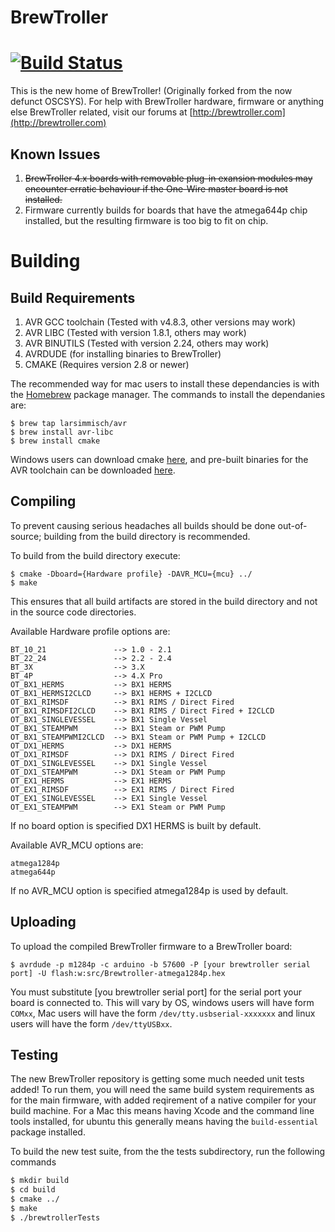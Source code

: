 # BrewTroller

[![Build Status](https://travis-ci.org/BrewTroller/BrewTroller-Official.svg)](https://travis-ci.org/BrewTroller/BrewTroller-Official)
=====

This is the new home of BrewTroller! (Originally forked from the now defunct OSCSYS). For help with BrewTroller hardware, firmware or anything else BrewTroller related, visit our forums at
[http://brewtroller.com](http://brewtroller.com)

Known Issues
-----
1. ~~BrewTroller 4.x boards with removable plug-in exansion modules may encounter erratic behaviour if the One-Wire master board is not installed.~~
2. Firmware currently builds for boards that have the atmega644p chip installed, but the resulting firmware is too big to fit on chip.


Building
=====

Build Requirements
-----
1. AVR GCC toolchain (Tested with v4.8.3, other versions may work)
2. AVR LIBC (Tested with version 1.8.1, others may work)
3. AVR BINUTILS (Tested with version 2.24, others may work)
4. AVRDUDE (for installing binaries to BrewTroller)
5. CMAKE (Requires version 2.8 or newer)

The recommended way for mac users to install these dependancies is with the [Homebrew](http://brew.sh) package manager.
The commands to install the dependanies are:
  ```
  $ brew tap larsimmisch/avr
  $ brew install avr-libc
  $ brew install cmake
  ```
Windows users can download cmake [here](http://www.cmake.org/download/), and pre-built binaries for the AVR toolchain can be downloaded [here](http://sourceforge.net/projects/mobilechessboar/files/avr-gcc%20snapshots%20%28Win32%29/avr-gcc-4.8_2013-03-06_mingw32.zip/download).  

Compiling
------

To prevent causing serious headaches all builds should be done out-of-source; building from the build directory is recommended.

To build from the build directory execute:

```
$ cmake -Dboard={Hardware profile} -DAVR_MCU={mcu} ../
$ make
```

This ensures that all build artifacts are stored in the build directory and not in the source code directories.

Available Hardware profile options are:

    BT_10_21               --> 1.0 - 2.1
    BT_22_24               --> 2.2 - 2.4
    BT_3X                  --> 3.X
    BT_4P                  --> 4.X Pro
    OT_BX1_HERMS           --> BX1 HERMS
    OT_BX1_HERMSI2CLCD     --> BX1 HERMS + I2CLCD
    OT_BX1_RIMSDF          --> BX1 RIMS / Direct Fired
    OT_BX1_RIMSDFI2CLCD    --> BX1 RIMS / Direct Fired + I2CLCD
    OT_BX1_SINGLEVESSEL    --> BX1 Single Vessel
    OT_BX1_STEAMPWM        --> BX1 Steam or PWM Pump
    OT_BX1_STEAMPWMI2CLCD  --> BX1 Steam or PWM Pump + I2CLCD
    OT_DX1_HERMS           --> DX1 HERMS
    OT_DX1_RIMSDF          --> DX1 RIMS / Direct Fired
    OT_DX1_SINGLEVESSEL    --> DX1 Single Vessel
    OT_DX1_STEAMPWM        --> DX1 Steam or PWM Pump
    OT_EX1_HERMS           --> EX1 HERMS
    OT_EX1_RIMSDF          --> EX1 RIMS / Direct Fired
    OT_EX1_SINGLEVESSEL    --> EX1 Single Vessel
    OT_EX1_STEAMPWM        --> EX1 Steam or PWM Pump
If no board option is specified DX1 HERMS is built by default.

Available AVR_MCU options are:

    atmega1284p
    atmega644p
If no AVR_MCU option is specified atmega1284p is used by default.

Uploading
-----
To upload the compiled BrewTroller firmware to a BrewTroller board:

```
$ avrdude -p m1284p -c arduino -b 57600 -P [your brewtroller serial port] -U flash:w:src/Brewtroller-atmega1284p.hex
```

You must substitute [you brewtroller serial port] for the serial port your board is connected to. This will vary by OS, windows users will have form `COMxx`,
Mac users will have the form `/dev/tty.usbserial-xxxxxxx` and linux users will have the form `/dev/ttyUSBxx`.

Testing
-----
The new BrewTroller repository is getting some much needed unit tests added! To run them, you will need the same build system requirements as for the main firmware, with added reqirement of a native compiler for your build machine. For a Mac this means having Xcode and the command line tools installed, for ubuntu this generally means having the `build-essential` package installed.

To build the new test suite, from the the tests subdirectory, run the following commands
```bash
$ mkdir build
$ cd build
$ cmake ../
$ make
$ ./brewtrollerTests
```
